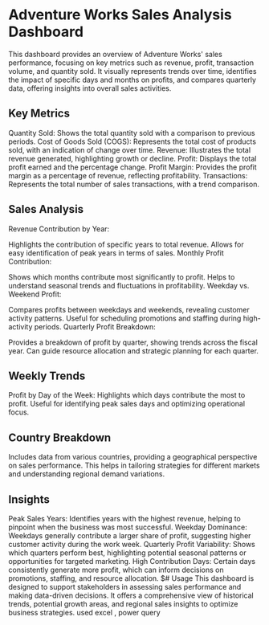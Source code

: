 # Adventure Works Sales Analysis Dashboard
This dashboard provides an overview of Adventure Works' sales performance, focusing on key metrics such as revenue, profit, transaction volume, and quantity sold. It visually represents trends over time, identifies the impact of specific days and months on profits, and compares quarterly data, offering insights into overall sales activities.

## Key Metrics
Quantity Sold: Shows the total quantity sold with a comparison to previous periods. Cost of Goods Sold (COGS): Represents the total cost of products sold, with an indication of change over time. Revenue: Illustrates the total revenue generated, highlighting growth or decline. Profit: Displays the total profit earned and the percentage change. Profit Margin: Provides the profit margin as a percentage of revenue, reflecting profitability. Transactions: Represents the total number of sales transactions, with a trend comparison.

## Sales Analysis
Revenue Contribution by Year:

Highlights the contribution of specific years to total revenue. Allows for easy identification of peak years in terms of sales. Monthly Profit Contribution:

Shows which months contribute most significantly to profit. Helps to understand seasonal trends and fluctuations in profitability. Weekday vs. Weekend Profit:

Compares profits between weekdays and weekends, revealing customer activity patterns. Useful for scheduling promotions and staffing during high-activity periods. Quarterly Profit Breakdown:

Provides a breakdown of profit by quarter, showing trends across the fiscal year. Can guide resource allocation and strategic planning for each quarter.

## Weekly Trends
Profit by Day of the Week: Highlights which days contribute the most to profit. Useful for identifying peak sales days and optimizing operational focus.

## Country Breakdown
Includes data from various countries, providing a geographical perspective on sales performance. This helps in tailoring strategies for different markets and understanding regional demand variations.

## Insights
Peak Sales Years: Identifies years with the highest revenue, helping to pinpoint when the business was most successful. Weekday Dominance: Weekdays generally contribute a larger share of profit, suggesting higher customer activity during the work week. Quarterly Profit Variability: Shows which quarters perform best, highlighting potential seasonal patterns or opportunities for targeted marketing. High Contribution Days: Certain days consistently generate more profit, which can inform decisions on promotions, staffing, and resource allocation. $# Usage This dashboard is designed to support stakeholders in assessing sales performance and making data-driven decisions. It offers a comprehensive view of historical trends, potential growth areas, and regional sales insights to optimize business strategies. used excel , power query






















